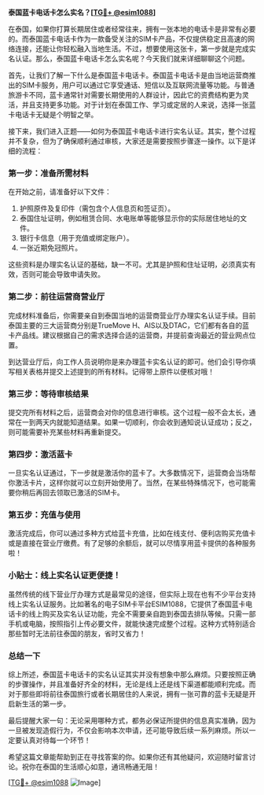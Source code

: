 **泰国蓝卡电话卡怎么实名？[[TG💪+ @esim1088](https://t.me/s/esim1088)]**

在泰国，如果你打算长期居住或者经常往来，拥有一张本地的电话卡是非常有必要的。而泰国蓝卡电话卡作为一款备受关注的SIM卡产品，不仅提供稳定且高速的网络连接，还能让你轻松融入当地生活。不过，想要使用这张卡，第一步就是完成实名认证。那么，泰国蓝卡电话卡怎么实名呢？今天我们就来详细聊聊这个问题。

首先，让我们了解一下什么是泰国蓝卡电话卡。泰国蓝卡电话卡是由当地运营商推出的SIM卡服务，用户可以通过它享受通话、短信以及互联网流量等功能。与普通旅游卡不同，蓝卡通常针对需要长期使用的人群设计，因此它的资费结构更为灵活，并且支持更多功能。对于计划在泰国工作、学习或定居的人来说，选择一张蓝卡电话卡无疑是个明智之举。

接下来，我们进入正题——如何为泰国蓝卡电话卡进行实名认证。其实，整个过程并不复杂，但为了确保顺利通过审核，大家还是需要按照步骤逐一操作。以下是详细的流程：

### **第一步：准备所需材料**
在开始之前，请准备好以下文件：
1. 护照原件及复印件（需包含个人信息页和签证页）。
2. 泰国住址证明，例如租赁合同、水电账单等能够显示你的实际居住地址的文件。
3. 银行卡信息（用于充值或绑定账户）。
4. 一张近期免冠照片。

这些资料是办理实名认证的基础，缺一不可。尤其是护照和住址证明，必须真实有效，否则可能会导致申请失败。

### **第二步：前往运营商营业厅**
完成材料准备后，你需要亲自到泰国当地的运营商营业厅办理实名认证手续。目前泰国主要的三大运营商分别是TrueMove H、AIS以及DTAC，它们都有各自的蓝卡产品线。建议根据自己的需求选择合适的运营商，并提前查询最近的营业网点位置。

到达营业厅后，向工作人员说明你是来办理蓝卡实名认证的即可。他们会引导你填写相关表格并提交上述提到的所有材料。记得带上原件以便核对哦！

### **第三步：等待审核结果**
提交完所有材料之后，运营商会对你的信息进行审核。这个过程一般不会太长，通常在一到两天内就能知道结果。如果一切顺利，你会收到通知说认证成功；反之，则可能需要补充某些材料再重新提交。

### **第四步：激活蓝卡**
一旦实名认证通过，下一步就是激活你的蓝卡了。大多数情况下，运营商会当场帮你激活卡片，这样你就可以立刻开始使用了。当然，在某些特殊情况下，也可能需要你稍后再回去领取已激活的SIM卡。

### **第五步：充值与使用**
激活完成后，你可以通过多种方式给蓝卡充值，比如在线支付、便利店购买充值卡或是直接在营业厅缴费。有了足够的余额后，就可以尽情享用蓝卡提供的各种服务啦！

### **小贴士：线上实名认证更便捷！**
虽然传统的线下营业厅办理方式是最常见的途径，但实际上现在也有不少平台支持线上实名认证服务。比如著名的电子SIM卡平台ESIM1088，它提供了泰国蓝卡电话卡的线上购买及实名认证功能，完全不需要亲自跑到泰国去排队等候。只需一部手机或电脑，按照指引上传必要文件，就能快速完成整个过程。这种方式特别适合那些暂时无法前往泰国的朋友，省时又省力！

### **总结一下**
综上所述，泰国蓝卡电话卡的实名认证其实并没有想象中那么麻烦。只要按照正确的步骤操作，并且准备好齐全的材料，无论是线上还是线下渠道都能顺利完成。而对于那些即将前往泰国旅行或者长期居住的人来说，拥有一张可靠的蓝卡无疑是开启新生活的第一步。

最后提醒大家一句：无论采用哪种方式，都务必保证所提供的信息真实准确，因为一旦被发现造假行为，不仅会影响本次申请，还可能导致后续一系列麻烦。所以一定要认真对待每一个环节！

希望这篇文章能帮助到正在寻找答案的你。如果你还有其他疑问，欢迎随时留言讨论。祝你在泰国的生活顺心如意，通讯畅通无阻！

[[TG💪+ @esim1088](https://t.me/s/esim1088) ![Image](https://i.postimg.cc/4NQfJmqS/Snipaste-2025-05-13-00-14-12.png)]